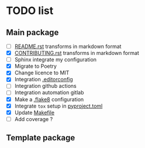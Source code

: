 # TODO list

## Main package

- [ ] [README.rst](./README.rst) transforms in markdown format
- [x] [CONTRIBUTING.rst](./CONTRIBUTING.rst) transforms in markdown format
- [ ] Sphinx integrate my configuration
- [x] Migrate to Poetry
- [x] Change licence to MIT
- [x] Integration [.editorconfig](./.editorconfig)
- [ ] Integration github actions
- [ ] Integration automation gitlab
- [x] Make a [.flake8](./.flake8) configuration
- [x] Integrate `tox` setup in [pyproject.toml](./pyproject.toml)
- [x] Update [Makefile](./Makefile)
- [ ] Add coverage ?

## Template package
